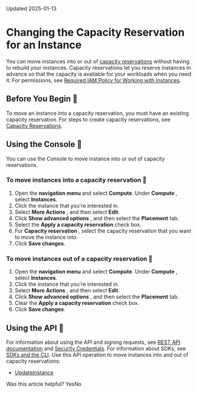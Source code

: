 Updated 2025-01-13
# Changing the Capacity Reservation for an Instance
You can move instances into or out of [capacity reservations](https://docs.oracle.com/en-us/iaas/Content/Compute/Tasks/reserve-capacity.htm#reserve-capacity) without having to rebuild your instances. Capacity reservations let you reserve instances in advance so that the capacity is available for your workloads when you need it.
For permissions, see [Required IAM Policy for Working with Instances](https://docs.oracle.com/en-us/iaas/Content/Compute/Tasks/instances.htm#permissions).
## Before You Begin 🔗 
To move an instance into a capacity reservation, you must have an existing capacity reservation. For steps to create capacity reservations, see [Capacity Reservations](https://docs.oracle.com/en-us/iaas/Content/Compute/Tasks/reserve-capacity.htm#reserve-capacity).
## Using the Console 🔗 
You can use the Console to move instance into or out of capacity reservations.
### To move instances into a capacity reservation 🔗 
  1. Open the **navigation menu** and select **Compute**. Under **Compute** , select **Instances**.
  2. Click the instance that you're interested in.
  3. Select **More Actions** , and then select **Edit**.
  4. Click **Show advanced options** , and then select the **Placement** tab.
  5. Select the **Apply a capacity reservation** check box.
  6. For **Capacity reservation** , select the capacity reservation that you want to move the instance into.
  7. Click **Save changes**.


### To move instances out of a capacity reservation 🔗 
  1. Open the **navigation menu** and select **Compute**. Under **Compute** , select **Instances**.
  2. Click the instance that you're interested in.
  3. Select **More Actions** , and then select **Edit**.
  4. Click **Show advanced options** , and then select the **Placement** tab.
  5. Clear the **Apply a capacity reservation** check box.
  6. Click **Save changes**.


## Using the API 🔗 
For information about using the API and signing requests, see [REST API documentation](https://docs.oracle.com/iaas/Content/API/Concepts/usingapi.htm) and [Security Credentials](https://docs.oracle.com/iaas/Content/General/Concepts/credentials.htm). For information about SDKs, see [SDKs and the CLI](https://docs.oracle.com/iaas/Content/API/Concepts/sdks.htm).
Use this API operation to move instances into and out of capacity reservations:
  * [UpdateInstance](https://docs.oracle.com/iaas/api/#/en/iaas/latest/Instance/UpdateInstance)


Was this article helpful?
YesNo

